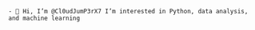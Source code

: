 
    - 👋 Hi, I’m @Cl0udJumP3rX7 I’m interested in Python, data analysis, and machine learning
    
    
